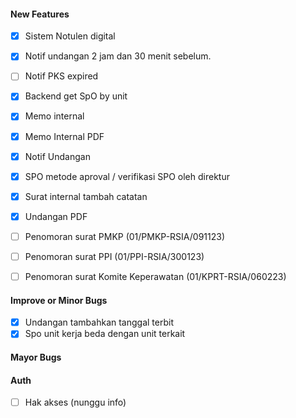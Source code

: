 #### New Features
<!-- ----- new feature -->
- [x] Sistem Notulen digital
- [x] Notif undangan 2 jam dan 30 menit sebelum.
- [ ] Notif PKS expired
- [x] Backend get SpO by unit
- [x] Memo internal
- [x] Memo Internal PDF
- [x] Notif Undangan
- [x] SPO metode aproval / verifikasi SPO oleh direktur
- [x] Surat internal tambah catatan
- [x] Undangan PDF

- [ ] Penomoran surat PMKP (01/PMKP-RSIA/091123)
- [ ] Penomoran surat PPI (01/PPI-RSIA/300123)
- [ ] Penomoran surat Komite Keperawatan (01/KPRT-RSIA/060223)


#### Improve or Minor Bugs
<!-- ----- minor bug -->
- [x] Undangan tambahkan tanggal terbit
- [x] Spo unit kerja beda dengan unit terkait

#### Mayor Bugs
<!-- ----- mayor bug -->

#### Auth 
<!-- ----- Authorization -->
- [ ] Hak akses (nunggu info)

